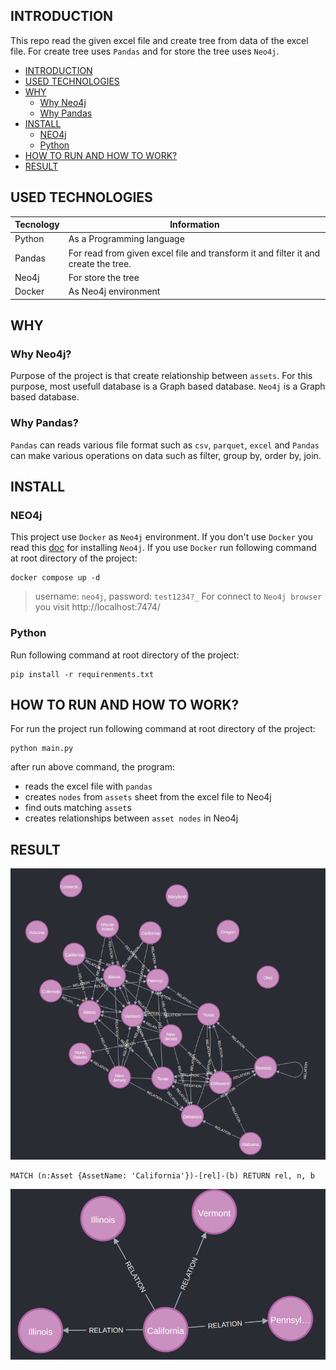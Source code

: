 ## INTRODUCTION

This repo read the given excel file and create tree from data of the excel file. For create tree uses `Pandas` and for store the tree uses `Neo4j`.

* [INTRODUCTION](#introduction)
* [USED TECHNOLOGIES](#used-technologies)
* [WHY](#why)
    * [Why Neo4j](#why-neo4j)
    * [Why Pandas](#why-pandas)
* [INSTALL](#install)
    * [NEO4j](#neo4j)
    * [Python](#python)
* [HOW TO RUN AND HOW TO WORK?](#how-to-run-and-how-to-work)
* [RESULT](#result)

## USED TECHNOLOGIES

Tecnology | Information
----------|------------
Python    | As a Programming language
Pandas    | For read from given excel file and transform it and filter it and create the tree.
Neo4j     | For store the tree
Docker    | As Neo4j environment

## WHY

### Why Neo4j?

Purpose of the project is that create relationship between `assets`. For this purpose, most usefull database is a Graph based database. `Neo4j` is a Graph based database.

### Why Pandas?

`Pandas` can reads various file format such as `csv`, `parquet`, `excel` and `Pandas` can make various operations on data such as filter, group by, order by, join.

## INSTALL

### NEO4j

This project use `Docker` as `Neo4j` environment. If you don't use `Docker` you read this [doc](https://neo4j.com/docs/operations-manual/current/installation/) for installing `Neo4j`. If you use `Docker` run following command at root directory of the project:

```
docker compose up -d
```

> username: `neo4j`, password: `test1234?_`
> For connect to `Neo4j browser` you visit http://localhost:7474/


### Python

Run following command at root directory of the project:

```
pip install -r requirenments.txt
```

## HOW TO RUN AND HOW TO WORK?

For run the project run following command at root directory of the project:

```
python main.py
```

after run above command, the program:

* reads the excel file with `pandas`
* creates `nodes` from `assets` sheet from the excel file to Neo4j
* find outs matching `asset`s
* creates relationships between `asset nodes` in Neo4j

## RESULT

![img](./img/result.png)


```neo4j
MATCH (n:Asset {AssetName: 'California'})-[rel]-(b) RETURN rel, n, b
```

![img](./img/californai_result.png)